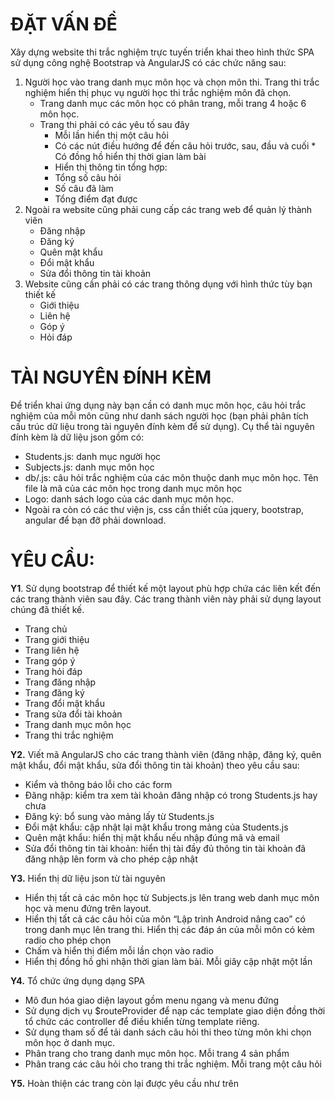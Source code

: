 # ĐẶT VẤN ĐỀ
Xây dựng website thi trắc nghiệm trực tuyến triển khai theo hình thức SPA sử dụng công nghệ Bootstrap và AngularJS có các chức năng sau:
1. Người học vào trang danh mục môn học và chọn môn thi. Trang thi trắc nghiệm hiển thị phục vụ người học thi trắc nghiệm môn đã chọn. 
    * Trang danh mục các môn học có phân trang, mỗi trang 4 hoặc 6 môn học.
    * Trang thi phải có các yêu tố sau đây 
        * Mỗi lần hiển thị một câu hỏi
        * Có các nút điều hướng để đến câu hỏi trước, sau, đầu và cuối * Có đồng hồ hiển thị thời gian làm bài
        * Hiển thị thông tin tổng hợp: 
        * Tổng số câu hỏi 
        * Số câu đã làm 
        * Tổng điểm đạt được 
2. Ngoài ra website cũng phải cung cấp các trang web để quản lý thành viên 
    * Đăng nhập 
    * Đăng ký
    * Quên mật khẩu
    * Đổi mật khẩu
    * Sửa đổi thông tin tài khoản 
3. Website cũng cần phải có các trang thông dụng với hình thức tùy bạn thiết kế 
    * Giới thiệu 
    * Liên hệ 
    * Góp ý 
    * Hỏi đáp 
    
# TÀI NGUYÊN ĐÍNH KÈM
Để triển khai ứng dụng này bạn cần có danh mục môn học, câu hỏi trắc nghiệm của mỗi môn cũng như danh sách người học (bạn phải phân tích cấu trúc dữ liệu trong tài nguyên đính kèm để sử dụng). Cụ thể tài nguyên đính kèm là dữ liệu json gồm có: 
 * Students.js: danh mục người học 
* Subjects.js: danh mục môn học 
* db/<SubjectId>.js: câu hỏi trắc nghiệm của các môn thuộc danh mục môn học. Tên file là mã của các môn học trong danh mục môn học 
* Logo: danh sách logo của các danh mục môn học. 
* Ngoài ra còn có các thư viện js, css cần thiết của jquery, bootstrap, angular để bạn đỡ phải download. 

# YÊU CẦU: 
**Y1**. Sử dụng bootstrap để thiết kế một layout phù hợp chứa các liên kết đến các trang thành viên sau đây. Các trang thành viên này phải sử dụng layout chúng đã thiết kế. 
* Trang chủ
* Trang giới thiệu 
* Trang liên hệ
* Trang góp ý
* Trang hỏi đáp 
* Trang đăng nhập
* Trang đăng ký
* Trang đổi mật khẩu
* Trang sửa đổi tài khoản 
* Trang danh mục môn học 
* Trang thi trắc nghiệm 

**Y2.** Viết mã AngularJS cho các trang thành viên (đăng nhập, đăng ký, quên mật khẩu, đổi mật khẩu, sửa đổi thông tin tài khoản) theo yêu cầu sau: 
* Kiểm và thông báo lỗi cho các form 
* Đăng nhập: kiểm tra xem tài khoản đăng nhập có trong Students.js hay chưa 
* Đăng ký: bổ sung vào mảng lấy từ Students.js 
* Đổi mật khẩu: cập nhật lại mật khẩu trong mảng của Students.js 
* Quên mật khẩu: hiển thị mật khẩu nếu nhập đúng mã và email 
* Sửa đổi thông tin tài khoản: hiển thị tài đầy đủ thông tin tài khoản đã đăng nhập lên form và cho phép cập nhật

**Y3.** Hiển thị dữ liệu json từ tài nguyên 
* Hiển thị tất cả các môn học từ Subjects.js lên trang web danh mục môn học và menu đứng trên layout. 
* Hiển thị tất cả các câu hỏi của môn “Lập trình Android nâng cao” có trong danh mục lên trang thi. Hiển thị các đáp án của mỗi môn có kèm radio cho phép chọn 
* Chấm và hiển thị điểm mỗi lần chọn vào radio 
* Hiển thị đồng hồ ghi nhận thời gian làm bài. Mỗi giây cập nhật một lần 

**Y4.** Tổ chức ứng dụng dạng SPA 
* Mô đun hóa giao diện layout gồm menu ngang và menu đứng 
* Sử dụng dịch vụ $routeProvider để nạp các template giao diện đồng thời tổ chức các controller để điều khiển từng template riêng. 
* Sử dụng tham số để tải danh sách câu hỏi thi theo từng môn khi chọn môn học ở danh mục. 
* Phân trang cho trang danh mục môn học. Mỗi trang 4 sản phẩm 
* Phân trang các câu hỏi cho trang thi trắc nghiệm. Mỗi trang một câu hỏi 

**Y5.** Hoàn thiện các trang còn lại được yêu cầu như trên
